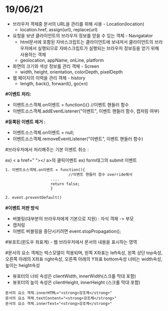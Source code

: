 # 19/06/21

- 브라우저 객체중 문서의 URL을 관리를 위해 사용 - Location(location)
  - location.href, assign(url), replace(url)
- 요청을 보낸 클라이언트의 브라우저 정보를 얻을 수 있는 객체 - Navigatator
  - html문서에 포함된 자바스크립트는 클라이언트에 보내져서 클라이언트의 브라우저에서 실행되므로 자바스크립트가 실행되는 브라우저 정보등을 얻기 위해 사용하는 객체
  - geolocation, appName, onLine, platform
- 화면의 크기와 색상 정보를 관리 객체 - Screen
  - width, height, orientation, colorDepth, pixelDepth
- 웹 페이지의 이력을 관리 객체 - history
  - length, back(), forward(), go(±n)



**#이벤트 처리:**

- 이벤트소스객체.on이벤트 = function(){} //이벤트 핸들러 함수
-  이벤트소스객체.addEventListener("이벤트", 이벤트 핸들러 함수, 캡처링 여부)



**#등록된 이벤트 제거 :**

- 이벤트소스객체.on이벤트 = null;
- 이벤트소스객체.removeEventListener("이벤트", 이벤트 핸들러 함수)



#브라우저에서 처리해주는 기본 이벤트 취소 :

ex)  < a href=" "></ a>의 클릭이벤트
ex) form태그의 submit 이벤트

```html
1. 이벤트소스객체.on이벤트 = function(){ 
							//이벤트 핸들러 함수 override해서
					....
					return false;
					}

2. event.preventDefault()
```



**#이벤트 저판 방식**

- 버블링(대부분의 브라우저에게 기본으로 지원) : 자식 객체 -> 부모
- 캡처링
- 이벤트 버블링을 중단시키려면 event.stopPropagation();



#뷰포트(윈도우 좌표계) - 웹 브라우저에서 문서의 내용을 표시하는 영역



#문서의 요소 객체는 박스모델이 적용되며, 왼쪽 X좌표는 left속성, 왼쪽 상단 top속성, 오른쪽 아래의  X좌표 right속성, 오른쪽 아래의 Y좌표 bottom속성
너비는 width속성, 높이는 height속성



- 뷰포터의 너비 속성은 clientWidth, innerWidth(스크롤 막대 포함)
- 뷰포터의 높이 속성은 clientHeight, innerHeight (스크롤 막대 포함)



```
문서의 요소 객체.innerHTML="<strong>강조체</strong>"
문서의 요소 객체.textContent="<strong>강조체</strong>"
문서의 요소 객체.innerText="<strong>강조체</strong>"
```

